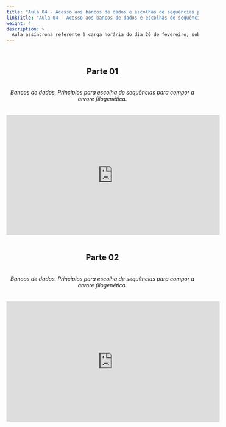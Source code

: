 ```yaml
---
title: "Aula 04 - Acesso aos bancos de dados e escolhas de sequências para montagem de arquivo FASTA, alinhamento e revisão do alinhamento"
linkTitle: "Aula 04 - Acesso aos bancos de dados e escolhas de sequências para montagem de arquivo FASTA, alinhamento e revisão do alinhamento"
weight: 4
description: >
  Aula assíncrona referente à carga horária do dia 26 de fevereiro, sobre acesso aos bancos de dados e escolhas de sequências para montagem de arquivo FASTA, alinhamento e revisão do alinhamento
---
```


<br>
<div align="center">
<h2>Parte 01</h2>
<br>
<i>Bancos de dados. Princípios para escolha de sequências para compor a árvore filogenética.</i>
<br><br><br>
<iframe width="560" height="315" src="https://www.youtube.com/embed/wdxiowIsUe0" frameborder="0" allow="accelerometer; autoplay; clipboard-write; encrypted-media; gyroscope; picture-in-picture" allowfullscreen></iframe>
<br><br>

<h2>Parte 02</h2>
<br>
<i>Bancos de dados. Princípios para escolha de sequências para compor a árvore filogenética.</i>
<br><br><br>
<iframe width="560" height="315" src="https://www.youtube.com/embed/2rIwnJlrE_E" frameborder="0" allow="accelerometer; autoplay; clipboard-write; encrypted-media; gyroscope; picture-in-picture" allowfullscreen></iframe>
<br><br>

</div>